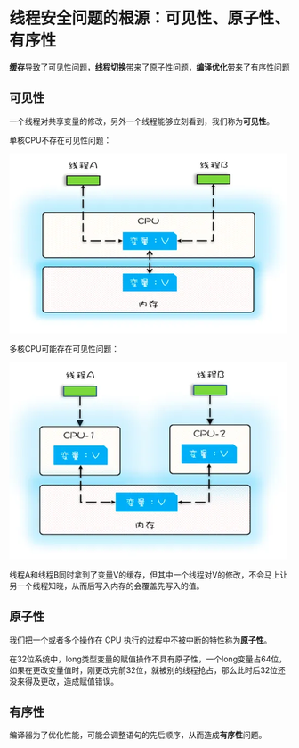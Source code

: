 # 线程安全问题的根源：可见性、原子性、有序性


**缓存**导致了可见性问题，**线程切换**带来了原子性问题，**编译优化**带来了有序性问题

## 可见性

一个线程对共享变量的修改，另外一个线程能够立刻看到，我们称为**可见性**。

单核CPU不存在可见性问题：

![](assets/线程安全问题的根源：可见性、原子性、有序性/可见性1.png)

多核CPU可能存在可见性问题：

![](assets/线程安全问题的根源：可见性、原子性、有序性/可见性2.png)

线程A和线程B同时拿到了变量V的缓存，但其中一个线程对V的修改，不会马上让另一个线程知晓，从而后写入内存的会覆盖先写入的值。

## 原子性

我们把一个或者多个操作在 CPU 执行的过程中不被中断的特性称为**原子性**。

在32位系统中，long类型变量的赋值操作不具有原子性，一个long变量占64位，如果在更改变量值时，刚更改完前32位，就被别的线程抢占，那么此时后32位还没来得及更改，造成赋值错误。

## 有序性

编译器为了优化性能，可能会调整语句的先后顺序，从而造成**有序性**问题。
